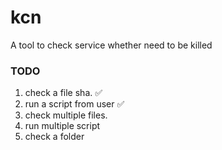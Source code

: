 # kcn
A tool to check service whether need to be killed

### TODO

1. check a file sha. ✅
1. run a script from user ✅
1. check multiple files.
1. run multiple script
1. check a folder